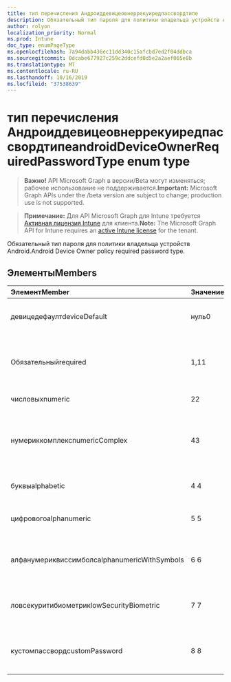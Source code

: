 ```yaml
---
title: тип перечисления Андроиддевицеовнеррекуиредпассвордтипе
description: Обязательный тип пароля для политики владельца устройств Android.
author: rolyon
localization_priority: Normal
ms.prod: Intune
doc_type: enumPageType
ms.openlocfilehash: 7a94dabb436ec11dd340c15afcbd7ed2f04ddbca
ms.sourcegitcommit: 0dcabe677927c259c2ddcefd0d5e2a2aef065e8b
ms.translationtype: MT
ms.contentlocale: ru-RU
ms.lasthandoff: 10/16/2019
ms.locfileid: "37538639"
---
```

# <a name="androiddeviceownerrequiredpasswordtype-enum-type"></a><span data-ttu-id="0598b-103">тип перечисления Андроиддевицеовнеррекуиредпассвордтипе</span><span class="sxs-lookup"><span data-stu-id="0598b-103">androidDeviceOwnerRequiredPasswordType enum type</span></span>

> <span data-ttu-id="0598b-104">**Важно!** API Microsoft Graph в версии/Beta могут изменяться; рабочее использование не поддерживается.</span><span class="sxs-lookup"><span data-stu-id="0598b-104">**Important:** Microsoft Graph APIs under the /beta version are subject to change; production use is not supported.</span></span>

> <span data-ttu-id="0598b-105">**Примечание:** Для API Microsoft Graph для Intune требуется [Активная лицензия Intune](https://go.microsoft.com/fwlink/?linkid=839381) для клиента.</span><span class="sxs-lookup"><span data-stu-id="0598b-105">**Note:** The Microsoft Graph API for Intune requires an [active Intune license](https://go.microsoft.com/fwlink/?linkid=839381) for the tenant.</span></span>

<span data-ttu-id="0598b-106">Обязательный тип пароля для политики владельца устройств Android.</span><span class="sxs-lookup"><span data-stu-id="0598b-106">Android Device Owner policy required password type.</span></span>

## <a name="members"></a><span data-ttu-id="0598b-107">Элементы</span><span class="sxs-lookup"><span data-stu-id="0598b-107">Members</span></span>
|<span data-ttu-id="0598b-108">Элемент</span><span class="sxs-lookup"><span data-stu-id="0598b-108">Member</span></span>|<span data-ttu-id="0598b-109">Значение</span><span class="sxs-lookup"><span data-stu-id="0598b-109">Value</span></span>|<span data-ttu-id="0598b-110">Описание</span><span class="sxs-lookup"><span data-stu-id="0598b-110">Description</span></span>|
|:---|:---|:---|
|<span data-ttu-id="0598b-111">девицедефаулт</span><span class="sxs-lookup"><span data-stu-id="0598b-111">deviceDefault</span></span>|<span data-ttu-id="0598b-112">нуль</span><span class="sxs-lookup"><span data-stu-id="0598b-112">0</span></span>|<span data-ttu-id="0598b-113">Значение по умолчанию для устройства, без намерения.</span><span class="sxs-lookup"><span data-stu-id="0598b-113">Device default value, no intent.</span></span>|
|<span data-ttu-id="0598b-114">Обязательный</span><span class="sxs-lookup"><span data-stu-id="0598b-114">required</span></span>|<span data-ttu-id="0598b-115">1,1</span><span class="sxs-lookup"><span data-stu-id="0598b-115">1</span></span>|<span data-ttu-id="0598b-116">Должен быть задан пароль, но не существует ограничений на тип.</span><span class="sxs-lookup"><span data-stu-id="0598b-116">There must be a password set, but there are no restrictions on type.</span></span>|
|<span data-ttu-id="0598b-117">числовых</span><span class="sxs-lookup"><span data-stu-id="0598b-117">numeric</span></span>|<span data-ttu-id="0598b-118">2</span><span class="sxs-lookup"><span data-stu-id="0598b-118">2</span></span>|<span data-ttu-id="0598b-119">По крайней мере число цифр.</span><span class="sxs-lookup"><span data-stu-id="0598b-119">At least numeric.</span></span>|
|<span data-ttu-id="0598b-120">нумериккомплекс</span><span class="sxs-lookup"><span data-stu-id="0598b-120">numericComplex</span></span>|<span data-ttu-id="0598b-121">4</span><span class="sxs-lookup"><span data-stu-id="0598b-121">3</span></span>|<span data-ttu-id="0598b-122">По крайней мере цифры без повторяющихся или упорядоченных последовательностей.</span><span class="sxs-lookup"><span data-stu-id="0598b-122">At least numeric with no repeating or ordered sequences.</span></span>|
|<span data-ttu-id="0598b-123">буквы</span><span class="sxs-lookup"><span data-stu-id="0598b-123">alphabetic</span></span>|<span data-ttu-id="0598b-124">4 </span><span class="sxs-lookup"><span data-stu-id="0598b-124">4</span></span>|<span data-ttu-id="0598b-125">По крайней мере буквенно — пароль.</span><span class="sxs-lookup"><span data-stu-id="0598b-125">At least alphabetic password.</span></span>|
|<span data-ttu-id="0598b-126">цифрового</span><span class="sxs-lookup"><span data-stu-id="0598b-126">alphanumeric</span></span>|<span data-ttu-id="0598b-127">5 </span><span class="sxs-lookup"><span data-stu-id="0598b-127">5</span></span>|<span data-ttu-id="0598b-128">По крайней мере буквенно-цифровые пароли</span><span class="sxs-lookup"><span data-stu-id="0598b-128">At least alphanumeric password</span></span>|
|<span data-ttu-id="0598b-129">алфанумериквиссимболс</span><span class="sxs-lookup"><span data-stu-id="0598b-129">alphanumericWithSymbols</span></span>|<span data-ttu-id="0598b-130">6 </span><span class="sxs-lookup"><span data-stu-id="0598b-130">6</span></span>|<span data-ttu-id="0598b-131">По крайней мере буквенно-цифровые символы.</span><span class="sxs-lookup"><span data-stu-id="0598b-131">At least alphanumeric with symbols.</span></span>|
|<span data-ttu-id="0598b-132">ловсекуритибиометрик</span><span class="sxs-lookup"><span data-stu-id="0598b-132">lowSecurityBiometric</span></span>|<span data-ttu-id="0598b-133">7 </span><span class="sxs-lookup"><span data-stu-id="0598b-133">7</span></span>|<span data-ttu-id="0598b-134">Необходим пароль на основе биометрического уровня безопасности.</span><span class="sxs-lookup"><span data-stu-id="0598b-134">Low security biometrics based password required.</span></span>|
|<span data-ttu-id="0598b-135">кустомпассворд</span><span class="sxs-lookup"><span data-stu-id="0598b-135">customPassword</span></span>|<span data-ttu-id="0598b-136">8 </span><span class="sxs-lookup"><span data-stu-id="0598b-136">8</span></span>|<span data-ttu-id="0598b-137">Настраиваемый пароль, заданный администратором.</span><span class="sxs-lookup"><span data-stu-id="0598b-137">Custom password set by the admin.</span></span>|



